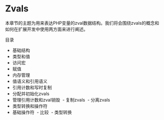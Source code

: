 # Zvals

本章节的主题为用来表达PHP变量的zval数据结构。我们将会围绕zvals的概念和如何在扩展开发中使用两方面来进行阐述。

目录
- 基础结构
 - 类型和值
 - 访问宏
 - 赋值
- 内存管理
 - 值语义和引用语义
 - 引用计数和写时复制
 - 分配并初始化zvals
 - 管理引用计数和zval销毁
 - 复制zvals
 - 分离zvals
- 类型转换和操作符
 - 基础操作符
 - 比较
 - 类型转换
